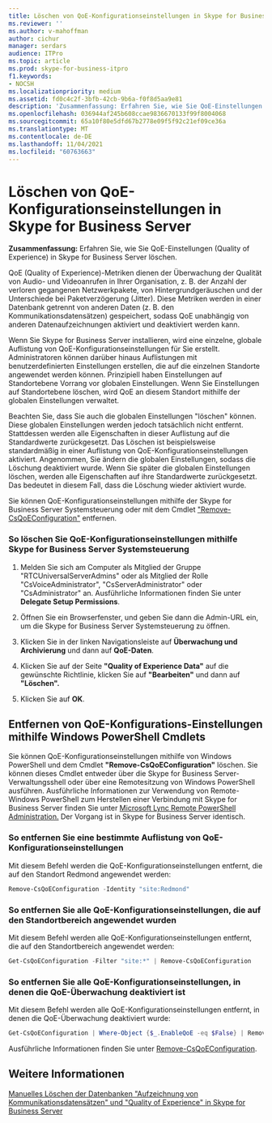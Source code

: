 ```yaml
---
title: Löschen von QoE-Konfigurationseinstellungen in Skype for Business Server
ms.reviewer: ''
ms.author: v-mahoffman
author: cichur
manager: serdars
audience: ITPro
ms.topic: article
ms.prod: skype-for-business-itpro
f1.keywords:
- NOCSH
ms.localizationpriority: medium
ms.assetid: fd0c4c2f-3bfb-42cb-9b6a-f0f8d5aa9e81
description: 'Zusammenfassung: Erfahren Sie, wie Sie QoE-Einstellungen (Quality of Experience) in Skype for Business Server löschen.'
ms.openlocfilehash: 036944af245b608ccae9836670133f99f8004068
ms.sourcegitcommit: 65a10f80e5dfd67b2778e09f5f92c21ef09ce36a
ms.translationtype: MT
ms.contentlocale: de-DE
ms.lasthandoff: 11/04/2021
ms.locfileid: "60763663"
---
```

# <a name="delete-quality-of-experience-configuration-settings-in-skype-for-business-server"></a>Löschen von QoE-Konfigurationseinstellungen in Skype for Business Server
 
**Zusammenfassung:** Erfahren Sie, wie Sie QoE-Einstellungen (Quality of Experience) in Skype for Business Server löschen.
  
QoE (Quality of Experience)-Metriken dienen der Überwachung der Qualität von Audio- und Videoanrufen in Ihrer Organisation, z. B. der Anzahl der verloren gegangenen Netzwerkpakete, von Hintergrundgeräuschen und der Unterschiede bei Paketverzögerung (Jitter). Diese Metriken werden in einer Datenbank getrennt von anderen Daten (z. B. den Kommunikationsdatensätzen) gespeichert, sodass QoE unabhängig von anderen Datenaufzeichnungen aktiviert und deaktiviert werden kann.
  
Wenn Sie Skype for Business Server installieren, wird eine einzelne, globale Auflistung von QoE-Konfigurationseinstellungen für Sie erstellt. Administratoren können darüber hinaus Auflistungen mit benutzerdefinierten Einstellungen erstellen, die auf die einzelnen Standorte angewendet werden können. Prinzipiell haben Einstellungen auf Standortebene Vorrang vor globalen Einstellungen. Wenn Sie Einstellungen auf Standortebene löschen, wird QoE an diesem Standort mithilfe der globalen Einstellungen verwaltet.
  
Beachten Sie, dass Sie auch die globalen Einstellungen "löschen" können. Diese globalen Einstellungen werden jedoch tatsächlich nicht entfernt. Stattdessen werden alle Eigenschaften in dieser Auflistung auf die Standardwerte zurückgesetzt. Das Löschen ist beispielsweise standardmäßig in einer Auflistung von QoE-Konfigurationseinstellungen aktiviert. Angenommen, Sie ändern die globalen Einstellungen, sodass die Löschung deaktiviert wurde. Wenn Sie später die globalen Einstellungen löschen, werden alle Eigenschaften auf ihre Standardwerte zurückgesetzt. Das bedeutet in diesem Fall, dass die Löschung wieder aktiviert wurde.
  
Sie können QoE-Konfigurationseinstellungen mithilfe der Skype for Business Server Systemsteuerung oder mit dem Cmdlet ["Remove-CsQoEConfiguration"](/powershell/module/skype/remove-csqoeconfiguration?view=skype-ps) entfernen.
  
### <a name="to-delete-qoe-configuration-settings-by-using-skype-for-business-server-control-panel"></a>So löschen Sie QoE-Konfigurationseinstellungen mithilfe Skype for Business Server Systemsteuerung

1.  Melden Sie sich am Computer als Mitglied der Gruppe "RTCUniversalServerAdmins" oder als Mitglied der Rolle "CsVoiceAdministrator", "CsServerAdministrator" oder "CsAdministrator" an. Ausführliche Informationen finden Sie unter **Delegate Setup Permissions**.
    
2. Öffnen Sie ein Browserfenster, und geben Sie dann die Admin-URL ein, um die Skype for Business Server Systemsteuerung zu öffnen.  
    
3. Klicken Sie in der linken Navigationsleiste auf **Überwachung und Archivierung** und dann auf **QoE-Daten**.
    
4. Klicken Sie auf der Seite **"Quality of Experience Data"** auf die gewünschte Richtlinie, klicken Sie auf **"Bearbeiten"** und dann auf **"Löschen".**
    
5. Klicken Sie auf **OK**.
    
## <a name="removing-qoe-configuration-settings-by-using-windows-powershell-cmdlets"></a>Entfernen von QoE-Konfigurations-Einstellungen mithilfe Windows PowerShell Cmdlets

Sie können QoE-Konfigurationseinstellungen mithilfe von Windows PowerShell und dem Cmdlet **"Remove-CsQoEConfiguration"** löschen. Sie können dieses Cmdlet entweder über die Skype for Business Server-Verwaltungsshell oder über eine Remotesitzung von Windows PowerShell ausführen. Ausführliche Informationen zur Verwendung von Remote-Windows PowerShell zum Herstellen einer Verbindung mit Skype for Business Server finden Sie unter [Microsoft Lync Remote PowerShell Administration.](https://blog.insideo365.com/2011/08/remote-lync-powershell-administration/) Der Vorgang ist in Skype for Business Server identisch.
  
### <a name="to-remove-a-specified-collection-of-qoe-configuration-settings"></a>So entfernen Sie eine bestimmte Auflistung von QoE-Konfigurationseinstellungen

 Mit diesem Befehl werden die QoE-Konfigurationseinstellungen entfernt, die auf den Standort Redmond angewendet werden:
    
  ```PowerShell
  Remove-CsQoEConfiguration -Identity "site:Redmond"
  ```

### <a name="to-remove-all-of-the-qoe-configuration-settings-applied-to-the-site-scope"></a>So entfernen Sie alle QoE-Konfigurationseinstellungen, die auf den Standortbereich angewendet wurden

 Mit diesem Befehl werden alle QoE-Konfigurationseinstellungen entfernt, die auf den Standortbereich angewendet werden:
    
  ```PowerShell
  Get-CsQoEConfiguration -Filter "site:*" | Remove-CsQoEConfiguration
  ```

### <a name="to-remove-all-of-the-qoe-configuration-settings-where-qoe-monitoring-is-disabled"></a>So entfernen Sie alle QoE-Konfigurationseinstellungen, in denen die QoE-Überwachung deaktiviert ist

 Mit diesem Befehl werden alle QoE-Konfigurationseinstellungen entfernt, in denen die QoE-Überwachung deaktiviert wurde:
    
  ```PowerShell
  Get-CsQoEConfiguration | Where-Object {$_.EnableQoE -eq $False} | Remove-CsQoEConfiguration
  ```

Ausführliche Informationen finden Sie unter [Remove-CsQoEConfiguration](/powershell/module/skype/remove-csqoeconfiguration?view=skype-ps).
  
## <a name="see-also"></a>Weitere Informationen

[Manuelles Löschen der Datenbanken "Aufzeichnung von Kommunikationsdatensätzen" und "Quality of Experience" in Skype for Business Server](../../deploy/deploy-monitoring/purgecall-detail-recording-and-qoe.md)